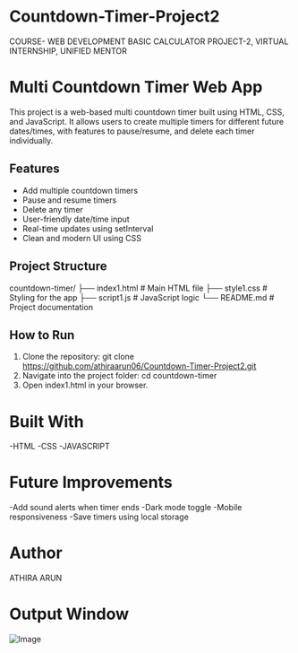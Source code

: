# Countdown-Timer-Project2
COURSE- WEB DEVELOPMENT BASIC CALCULATOR PROJECT-2, VIRTUAL INTERNSHIP, UNIFIED MENTOR
# Multi Countdown Timer Web App

This project is a web-based multi countdown timer built using HTML, CSS, and JavaScript. It allows users to create multiple timers for different future dates/times, with features to pause/resume, and delete each timer individually.

## Features

- Add multiple countdown timers
- Pause and resume timers
- Delete any timer
- User-friendly date/time input
- Real-time updates using setInterval
- Clean and modern UI using CSS

## Project Structure
countdown-timer/
├── index1.html # Main HTML file
├── style1.css # Styling for the app
├── script1.js # JavaScript logic
└── README.md # Project documentation

## How to Run

1. Clone the repository:
   git clone https://github.com/athiraarun06/Countdown-Timer-Project2.git
2. Navigate into the project folder:
    cd countdown-timer
3. Open index1.html in your browser.

# Built With
 -HTML
 -CSS
 -JAVASCRIPT
# Future Improvements
  -Add sound alerts when timer ends
  -Dark mode toggle
  -Mobile responsiveness
  -Save timers using local storage

# Author
ATHIRA ARUN

# Output Window
![Image](https://github.com/user-attachments/assets/d2f323e0-1c18-4960-a5f1-2fcf4868a0bf)

